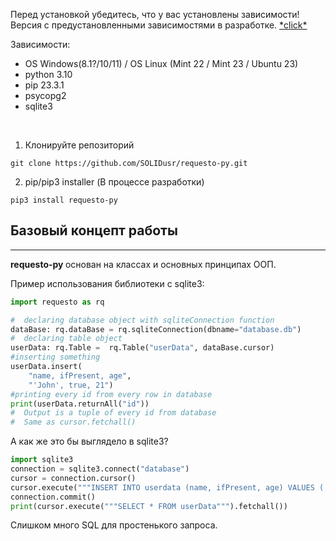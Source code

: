 Перед установкой убедитесь, что у вас установлены зависимости! Версия с предустановленными зависимостями в разработке. [\*click\*](https://github.com/SOLIDusr/requesto-py/tree/no-dependencies)

Зависимости:
* OS Windows(8.1?/10/11) / OS Linux (Mint 22 / Mint 23 / Ubuntu 23)
* python 3.10
* pip 23.3.1
* psycopg2
* sqlite3
<br>

1. Клонируйте репозиторий

```shell
git clone https://github.com/SOLIDusr/requesto-py.git
```

2. pip/pip3 installer (В процессе разработки)
```shell
pip3 install requesto-py
```

## Базовый концепт работы

---

<p> <b>requesto-py </b> основан на классах и основных принципах ООП.</p>
<p>Пример использования библиотеки с sqlite3:</p>

```python
import requesto as rq

#  declaring database object with sqliteConnection function
dataBase: rq.dataBase = rq.sqliteConnection(dbname="database.db")
#  declaring table object
userData: rq.Table =  rq.Table("userData", dataBase.cursor)
#inserting something
userData.insert(
    "name, ifPresent, age",
    "'John', true, 21")
#printing every id from every row in database
print(userData.returnAll("id"))
#  Output is a tuple of every id from database
#  Same as cursor.fetchall()
```

А как же это бы выглядело в sqlite3?
```python
import sqlite3
connection = sqlite3.connect("database")
cursor = connection.cursor()
cursor.execute("""INSERT INTO userdata (name, ifPresent, age) VALUES ('Weak', false, 38)""")
connection.commit()
print(cursor.execute("""SELECT * FROM userData""").fetchall())
```
Слишком много SQL для простенького запроса.
